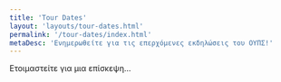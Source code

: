 ```yaml
---
title: 'Tour Dates'
layout: 'layouts/tour-dates.html'
permalink: '/tour-dates/index.html'
metaDesc: 'Ενημερωθείτε για τις επερχόμενες εκδηλώσεις του ΟΥΠΣ!'
---
```


Ετοιμαστείτε για μια επίσκεψη... 
